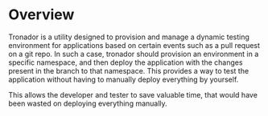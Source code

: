 # Overview

Tronador is a utility designed to provision and manage a dynamic testing environment for applications based on certain events such as a pull request on a git repo. In such a case, tronador should provision an environment in a specific namespace, and then deploy the application with the changes present in the branch to that namespace. This provides a way to test the application without having to manually deploy everything by yourself.

This allows the developer and tester to save valuable time, that would have been wasted on deploying everything manually.